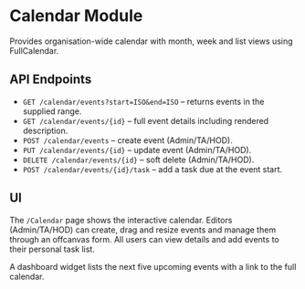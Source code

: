 # Calendar Module

Provides organisation-wide calendar with month, week and list views using FullCalendar.

## API Endpoints

- `GET /calendar/events?start=ISO&end=ISO` – returns events in the supplied range.
- `GET /calendar/events/{id}` – full event details including rendered description.
- `POST /calendar/events` – create event (Admin/TA/HOD).
- `PUT /calendar/events/{id}` – update event (Admin/TA/HOD).
- `DELETE /calendar/events/{id}` – soft delete (Admin/TA/HOD).
- `POST /calendar/events/{id}/task` – add a task due at the event start.

## UI

The `/Calendar` page shows the interactive calendar. Editors (Admin/TA/HOD) can create, drag and resize events and manage them through an offcanvas form. All users can view details and add events to their personal task list.

A dashboard widget lists the next five upcoming events with a link to the full calendar.
